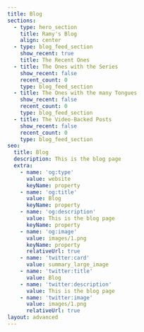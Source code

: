 ```yaml
---
title: Blog
sections:
  - type: hero_section
    title: Ramy's Blog
    align: center
  - type: blog_feed_section
    show_recent: true
    title: The Recent Ones
  - title: The Ones with the Series
    show_recent: false
    recent_count: 0
    type: blog_feed_section
  - title: The Ones with the many Tongues
    show_recent: false
    recent_count: 0
    type: blog_feed_section
  - title: The Video-Backed Posts
    show_recent: false
    recent_count: 0
    type: blog_feed_section
seo:
  title: Blog
  description: This is the blog page
  extra:
    - name: 'og:type'
      value: website
      keyName: property
    - name: 'og:title'
      value: Blog
      keyName: property
    - name: 'og:description'
      value: This is the blog page
      keyName: property
    - name: 'og:image'
      value: images/1.png
      keyName: property
      relativeUrl: true
    - name: 'twitter:card'
      value: summary_large_image
    - name: 'twitter:title'
      value: Blog
    - name: 'twitter:description'
      value: This is the blog page
    - name: 'twitter:image'
      value: images/1.png
      relativeUrl: true
layout: advanced
---
```


